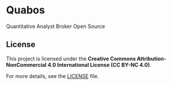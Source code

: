 # Quabos
Quantitative Analyst Broker Open Source

## License
This project is licensed under the **Creative Commons Attribution-NonCommercial 4.0 International License (CC BY-NC 4.0)**.

For more details, see the [LICENSE](LICENSE) file.
